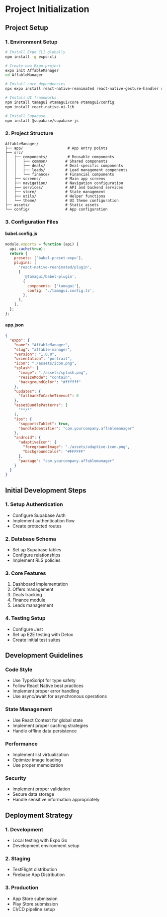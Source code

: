 # Project Initialization

## Project Setup

### 1. Environment Setup
```bash
# Install Expo CLI globally
npm install -g expo-cli

# Create new Expo project
expo init AffableManager
cd AffableManager

# Install core dependencies
npx expo install react-native-reanimated react-native-gesture-handler react-native-safe-area-context

# Install UI frameworks
npm install tamagui @tamagui/core @tamagui/config
npm install react-native-ui-lib

# Install Supabase
npm install @supabase/supabase-js
```

### 2. Project Structure
```
AffableManager/
├── app/                    # App entry points
├── src/
│   ├── components/         # Reusable components
│   │   ├── common/        # Shared components
│   │   ├── deals/         # Deal-specific components
│   │   ├── leads/         # Lead management components
│   │   └── finance/       # Financial components
│   ├── screens/           # Main app screens
│   ├── navigation/        # Navigation configuration
│   ├── services/          # API and backend services
│   ├── store/             # State management
│   ├── utils/             # Helper functions
│   └── theme/             # UI theme configuration
├── assets/                # Static assets
└── config/                # App configuration
```

### 3. Configuration Files

#### babel.config.js
```javascript
module.exports = function (api) {
  api.cache(true);
  return {
    presets: ['babel-preset-expo'],
    plugins: [
      'react-native-reanimated/plugin',
      [
        '@tamagui/babel-plugin',
        {
          components: ['tamagui'],
          config: './tamagui.config.ts',
        },
      ],
    ],
  };
};
```

#### app.json
```json
{
  "expo": {
    "name": "AffableManager",
    "slug": "affable-manager",
    "version": "1.0.0",
    "orientation": "portrait",
    "icon": "./assets/icon.png",
    "splash": {
      "image": "./assets/splash.png",
      "resizeMode": "contain",
      "backgroundColor": "#ffffff"
    },
    "updates": {
      "fallbackToCacheTimeout": 0
    },
    "assetBundlePatterns": [
      "**/*"
    ],
    "ios": {
      "supportsTablet": true,
      "bundleIdentifier": "com.yourcompany.affablemanager"
    },
    "android": {
      "adaptiveIcon": {
        "foregroundImage": "./assets/adaptive-icon.png",
        "backgroundColor": "#FFFFFF"
      },
      "package": "com.yourcompany.affablemanager"
    }
  }
}
```

## Initial Development Steps

### 1. Setup Authentication
- Configure Supabase Auth
- Implement authentication flow
- Create protected routes

### 2. Database Schema
- Set up Supabase tables
- Configure relationships
- Implement RLS policies

### 3. Core Features
1. Dashboard implementation
2. Offers management
3. Deals tracking
4. Finance module
5. Leads management

### 4. Testing Setup
- Configure Jest
- Set up E2E testing with Detox
- Create initial test suites

## Development Guidelines

### Code Style
- Use TypeScript for type safety
- Follow React Native best practices
- Implement proper error handling
- Use async/await for asynchronous operations

### State Management
- Use React Context for global state
- Implement proper caching strategies
- Handle offline data persistence

### Performance
- Implement list virtualization
- Optimize image loading
- Use proper memoization

### Security
- Implement proper validation
- Secure data storage
- Handle sensitive information appropriately

## Deployment Strategy

### 1. Development
- Local testing with Expo Go
- Development environment setup

### 2. Staging
- TestFlight distribution
- Firebase App Distribution

### 3. Production
- App Store submission
- Play Store submission
- CI/CD pipeline setup
